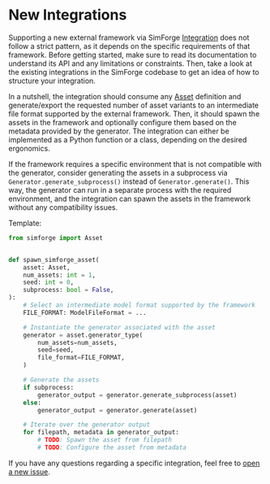 # New Integrations

Supporting a new external framework via SimForge [Integration](../integrations/index.md) does not follow a strict pattern, as it depends on the specific requirements of that framework. Before getting started, make sure to read its documentation to understand its API and any limitations or constraints. Then, take a look at the existing integrations in the SimForge codebase to get an idea of how to structure your integration.

In a nutshell, the integration should consume any [Asset](../assets/index.md) definition and generate/export the requested number of asset variants to an intermediate file format supported by the external framework. Then, it should spawn the assets in the framework and optionally configure them based on the metadata provided by the generator. The integration can either be implemented as a Python function or a class, depending on the desired ergonomics.

If the framework requires a specific environment that is not compatible with the generator, consider generating the assets in a subprocess via `Generator.generate_subprocess()` instead of `Generator.generate()`. This way, the generator can run in a separate process with the required environment, and the integration can spawn the assets in the framework without any compatibility issues.

Template:

```py
from simforge import Asset


def spawn_simforge_asset(
    asset: Asset,
    num_assets: int = 1,
    seed: int = 0,
    subprocess: bool = False,
):
    # Select an intermediate model format supported by the framework
    FILE_FORMAT: ModelFileFormat = ...

    # Instantiate the generator associated with the asset
    generator = asset.generator_type(
        num_assets=num_assets,
        seed=seed,
        file_format=FILE_FORMAT,
    )

    # Generate the assets
    if subprocess:
        generator_output = generator.generate_subprocess(asset)
    else:
        generator_output = generator.generate(asset)

    # Iterate over the generator output
    for filepath, metadata in generator_output:
        # TODO: Spawn the asset from filepath
        # TODO: Configure the asset from metadata
```

If you have any questions regarding a specific integration, feel free to [open a new issue](https://github.com/AndrejOrsula/simforge/issues/new).
